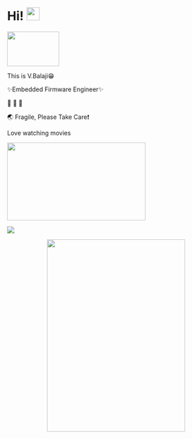 # Hi! <img src="https://media.giphy.com/media/hvRJCLFzcasrR4ia7z/giphy.gif" width="30px">
<img src="https://media.giphy.com/media/31vamYdZV5ISQ/giphy.gif" height="80" width="120px">

This is V.Balaji:grin:

✨Embedded Firmware Engineer✨                                           

:see_no_evil: :hear_no_evil: :speak_no_evil:

:earth_asia: Fragile, Please Take Care:heavy_exclamation_mark:

Love watching movies

<img src="https://media.giphy.com/media/v1.Y2lkPTc5MGI3NjExNDA2ZTVmMGI2YzZjMWM4NTA2MzM4NWEzZjJhMjg1OTE5ZjYwNjRjZCZjdD1n/y1mWdggc3hEC4/giphy.gif" height="180" width="320px"> 

![](https://hit.yhype.me/github/profile?user_id=29356302)
<p align="center">
  <img width="320" height="445" src="https://spotify-github-profile.vercel.app/api/view?uid=31orl5qap7z4fapgibglpas2gcxe&cover_image=true&theme=default&bar_color=ff0000&bar_color_cover=true">
</p>
